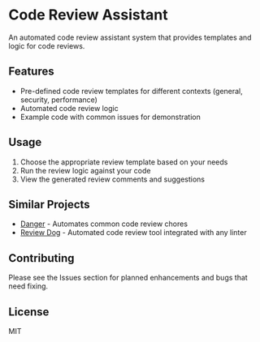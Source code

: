 # Code Review Assistant

An automated code review assistant system that provides templates and logic for code reviews.

## Features

- Pre-defined code review templates for different contexts (general, security, performance)
- Automated code review logic
- Example code with common issues for demonstration

## Usage

1. Choose the appropriate review template based on your needs
2. Run the review logic against your code
3. View the generated review comments and suggestions

## Similar Projects

- [Danger](https://github.com/danger/danger) - Automates common code review chores
- [Review Dog](https://github.com/reviewdog/reviewdog) - Automated code review tool integrated with any linter

## Contributing

Please see the Issues section for planned enhancements and bugs that need fixing.

## License

MIT